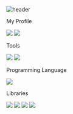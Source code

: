 <!--
**StellarResident/StellarResident** is a ✨ _special_ ✨ repository because its `README.md` (this file) appears on your GitHub profile.

Here are some ideas to get you started:

- 🔭 I’m currently working on ...
- 🌱 I’m currently learning ...
- 👯 I’m looking to collaborate on ...
- 🤔 I’m looking for help with ...
- 💬 Ask me about ...
- 📫 How to reach me: ...
- 😄 Pronouns: ...
- ⚡ Fun fact: ...
-->

![header](https://capsule-render.vercel.app/api?type=waving&color=timeGradient&height=300&section=header&text=𝓢𝓽𝓮𝓵𝓵𝓪𝓻%20𝓡𝓮𝓼𝓲𝓭𝓮𝓷𝓽&desc=𝓣𝓱𝓮%20𝓓𝓪𝓽𝓪%20𝓢𝓬𝓲𝓮𝓷𝓽𝓲𝓼𝓽%20𝓴𝓲𝓭&fontSize=70)

My Profile

<img src="https://img.shields.io/badge/stellarresident@gmail.com-EA4335?style=flat-square&logo=Gmail&logoColor=white"/>&nbsp;<img src="https://img.shields.io/badge/@StRe990411-1DA1F2?style=flat-square&logo=Twitter&logoColor=white"/>

Tools

<img src="https://img.shields.io/badge/Visual%20Studio%20Code-007ACC?style=flat-square&logo=VisualStudioCode&logoColor=white"/>&nbsp;<img src="https://img.shields.io/badge/Git-F05032?style=flat-square&logo=Git&logoColor=white"/>

Programming Language

<img src="https://img.shields.io/badge/Python-3776AB?style=flat-square&logo=Python&logoColor=white"/>

Libraries

<img src="https://img.shields.io/badge/NumPy-013243?style=flat-square&logo=NumPy&logoColor=white"/>&nbsp;<img src="https://img.shields.io/badge/Pandas-150458?style=flat-square&logo=Pandas&logoColor=white"/>&nbsp;<img src="https://img.shields.io/badge/Tensorflow-FF6F00?style=flat-square&logo=Tensorflow&logoColor=white"/>&nbsp;<img src="https://img.shields.io/badge/Keras-D00000?style=flat-square&logo=Keras&logoColor=white"/>